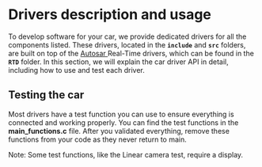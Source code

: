 # Drivers description and usage

To develop software for your car, we provide dedicated drivers for all the components listed. These drivers, located in the **`include`** and **`src`** folders, are built on top of the [Autosar ](https://en.wikipedia.org/wiki/AUTOSAR)Real-Time drivers, which can be found in the **`RTD`** folder. In this section, we will explain the car driver API in detail, including how to use and test each driver.

## Testing the car

Most drivers have a test function you can use to ensure everything is connected and working properly. You can find the test functions in the **main\_functions.c** file. After you validated everything, remove these functions from your code as they never return to main.

Note: Some test functions, like the Linear camera test, require a display.
